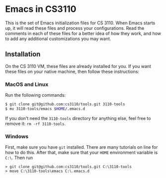Emacs in CS3110
===============

This is the set of Emacs initialization files for CS 3110. When Emacs
starts up, it will read these files and process your
configurations. Read the comments in each of these files for a better
idea of how they work, and how to add any additional customizations
you may want.

## Installation

On the CS 3110 VM, these files are already installed for you. If you
want these files on your native machine, then follow these
instructions:

### MacOS and Linux

Run the following commands:

```bash
$ git clone git@github.com:cs3110/tools.git 3110-tools
$ mv 3110-tools/emacs $HOME/.emacs.d
```

If you don't need the `3110-tools` directory for anything else, feel
free to remove it: `rm -rf 3110-tools`.

### Windows

First, make sure you have `git` installed. There are many tutorials on
line for how to do this. After that, make sure that your `HOME`
environment variable is `C:\`. Then run

```
> git clone git@github.com:cs3110/tools.git C:\3110-tools
> move C:\3110-tools\emacs C:\.emacs.d
```

